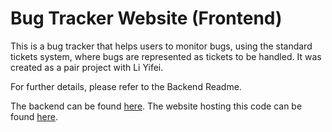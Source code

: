 # Bug Tracker Website (Frontend)

This is a bug tracker that helps users to monitor bugs, using the standard tickets system, where bugs are represented as tickets to be handled.
It was created as a pair project with Li Yifei.

For further details, please refer to the Backend Readme.

The backend can be found [here](https://github.com/cbj252/bugtracker_backend/tree/main).
The website hosting this code can be found [here](https://bugtrackerplus.vercel.app/).
